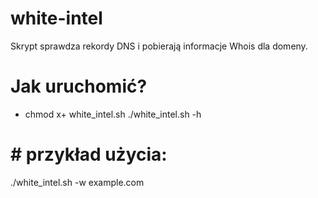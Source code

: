 # white-intel
Skrypt sprawdza rekordy DNS i pobierają informacje Whois dla domeny.

# Jak uruchomić?

- chmod x+ white_intel.sh
./white_intel.sh -h

# # przykład użycia: 
./white_intel.sh -w example.com 
